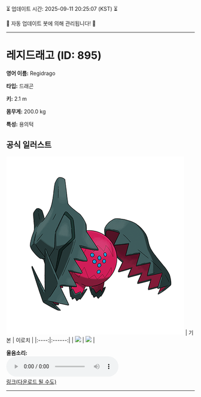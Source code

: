 
⏳ 업데이트 시간: 2025-09-11 20:25:07 (KST) ⏳

🤖 자동 업데이트 봇에 의해 관리됩니다! 🤖

---

# 레지드래고 (ID: 895)
**영어 이름:** Regidrago

**타입:** 드래곤

**키:** 2.1 m

**몸무게:** 200.0 kg

**특성:** 용의턱

## 공식 일러스트
![](https://raw.githubusercontent.com/PokeAPI/sprites/master/sprites/pokemon/other/official-artwork/895.png)
| 기본 | 이로치 |
|:----:|:------:|
| <img src="http://play.pokemonshowdown.com/sprites/ani/regidrago.gif" width="200"> | <img src="http://play.pokemonshowdown.com/sprites/ani-shiny/regidrago.gif" width="200"> |

**울음소리:**<br><audio controls src="https://raw.githubusercontent.com/PokeAPI/cries/main/cries/pokemon/latest/895.ogg"></audio><br> [링크(다운로드 될 수도)](https://raw.githubusercontent.com/PokeAPI/cries/main/cries/pokemon/latest/895.ogg)


---
